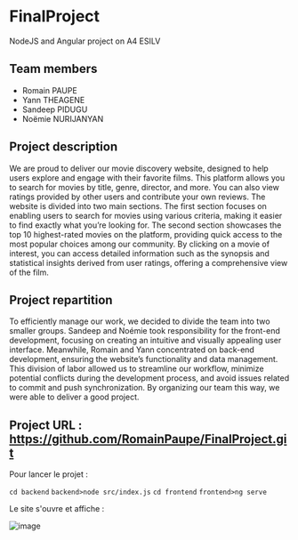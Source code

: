 # FinalProject
NodeJS and Angular project on A4 ESILV

## Team members
- Romain PAUPE
- Yann THEAGENE
- Sandeep PIDUGU
- Noëmie NURIJANYAN

## Project description
We are proud to deliver our movie discovery website, designed to help users explore and engage with their favorite films. This platform allows you to search for movies by title, genre, director, and more. You can also view ratings provided by other users and contribute your own reviews. The website is divided into two main sections. The first section focuses on enabling users to search for movies using various criteria, making it easier to find exactly what you’re looking for. The second section showcases the top 10 highest-rated movies on the platform, providing quick access to the most popular choices among our community. By clicking on a movie of interest, you can access detailed information such as the synopsis and statistical insights derived from user ratings, offering a comprehensive view of the film.

## Project repartition
To efficiently manage our work, we decided to divide the team into two smaller groups. Sandeep and Noémie took responsibility for the front-end development, focusing on creating an intuitive and visually appealing user interface. Meanwhile, Romain and Yann concentrated on back-end development, ensuring the website’s functionality and data management. This division of labor allowed us to streamline our workflow, minimize potential conflicts during the development process, and avoid issues related to commit and push synchronization. By organizing our team this way, we were able to deliver a good project.

## Project URL : https://github.com/RomainPaupe/FinalProject.git

Pour lancer le projet : 

`cd backend`
`backend>node src/index.js`
`cd frontend`
`frontend>ng serve`

Le site s'ouvre et affiche : 

![image](https://github.com/user-attachments/assets/4b53902e-61a3-4fca-9206-dcdd4f867b5b)

